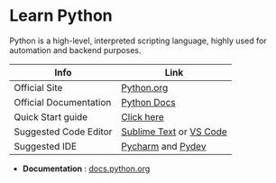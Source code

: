 # Learn Python 
Python is a high-level, interpreted scripting language, highly used for automation and backend purposes.

| Info  | Link|
| ------------- | ------------- |
| Official Site  | [Python.org](https://python.org)  |
| Official Documentation  | [Python Docs](https://docs.python.org)  |
|Quick Start guide|[Click here](https://www.python.org/about/gettingstarted/)|
| Suggested Code Editor  | [Sublime Text](http://www.sublimetext.com/) or [VS Code](code.visualstudio.com)  |
| Suggested IDE  |[Pycharm](https://www.jetbrains.com/pycharm/) and [Pydev](http://pydev.org/)  |


- **Documentation** : [docs.python.org](https://docs.python.org)
